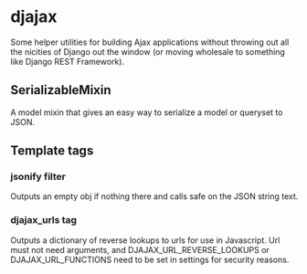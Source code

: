 # djajax
Some helper utilities for building Ajax applications without throwing out all the nicities of Django out the window (or moving wholesale to something like Django REST Framework).

## SerializableMixin
A model mixin that gives an easy way to serialize a model or queryset to JSON.

## Template tags

### jsonify filter
Outputs an empty obj if nothing there and calls safe on the JSON string text.

### djajax_urls tag
Outputs a dictionary of reverse lookups to urls for use in Javascript. Url must not need arguments, and DJAJAX_URL_REVERSE_LOOKUPS or DJAJAX_URL_FUNCTIONS need to be set in settings for security reasons.
